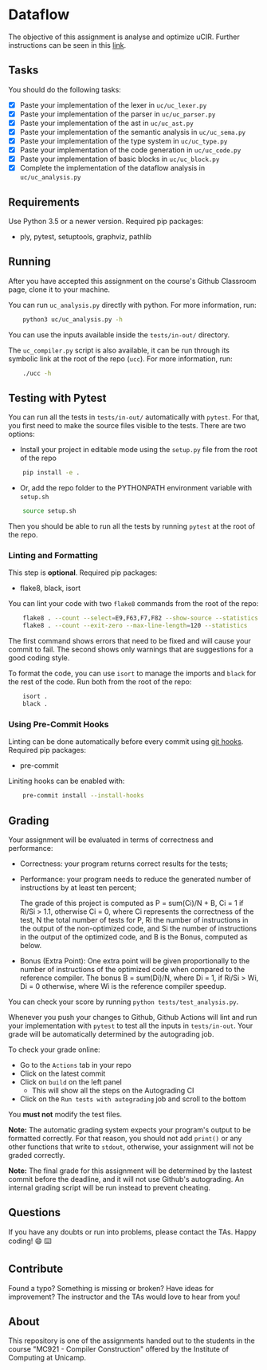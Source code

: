 # Dataflow

The objective of this assignment is analyse and optimize uCIR.
Further instructions can be seen in this
[link](https://github.com/MC921-1s21/notebooks-1s21/blob/master/P6-Dataflow.ipynb).

## Tasks

You should do the following tasks:

- [X] Paste your implementation of the lexer in `uc/uc_lexer.py`
- [X] Paste your implementation of the parser in `uc/uc_parser.py`
- [X] Paste your implementation of the ast in `uc/uc_ast.py`
- [X] Paste your implementation of the semantic analysis in `uc/uc_sema.py`
- [X] Paste your implementation of the type system in `uc/uc_type.py`
- [X] Paste your implementation of the code generation in `uc/uc_code.py`
- [X] Paste your implementation of basic blocks in `uc/uc_block.py`
- [X] Complete the implementation of the dataflow analysis in `uc/uc_analysis.py`

## Requirements

Use Python 3.5 or a newer version.
Required pip packages:
- ply, pytest, setuptools, graphviz, pathlib

## Running

After you have accepted this assignment on the course's Github Classroom page,
clone it to your machine.

You can run `uc_analysis.py` directly with python. For more information, run:
```sh
    python3 uc/uc_analysis.py -h
```
You can use the inputs available inside
the `tests/in-out/` directory.

The `uc_compiler.py` script is also available, it can be run through its
symbolic link at the root of the repo (`ucc`). For more information, run:
```sh
    ./ucc -h
```

## Testing with Pytest

You can run all the tests in `tests/in-out/` automatically with `pytest`. For
that, you first need to make the source files visible to the tests. There are
two options:
- Install your project in editable mode using the `setup.py` file from the root
  of the repo
```sh
    pip install -e .
```
- Or, add the repo folder to the PYTHONPATH environment variable with `setup.sh`
```sh
    source setup.sh
```

Then you should be able to run all the tests by running `pytest` at the root
of the repo.

### Linting and Formatting

This step is **optional**. Required pip packages:
- flake8, black, isort

You can lint your code with two `flake8` commands from the root of the repo:
```sh
    flake8 . --count --select=E9,F63,F7,F82 --show-source --statistics
    flake8 . --count --exit-zero --max-line-length=120 --statistics
```

The first command shows errors that need to be fixed and will cause your
commit to fail. The second shows only warnings that are suggestions for
a good coding style.

To format the code, you can use `isort` to manage the imports and `black`
for the rest of the code. Run both from the root of the repo:
```sh
    isort .
    black .
```

### Using Pre-Commit Hooks

Linting can be done automatically before every commit using
[git hooks](https://git-scm.com/book/en/v2/Customizing-Git-Git-Hooks).
Required pip packages:
- pre-commit

Liniting hooks can be enabled with:
```sh
    pre-commit install --install-hooks
```

## Grading

Your assignment will be evaluated in terms of correctness and performance:

- Correctness: your program returns correct results for the tests;
- Performance: your program needs to reduce the generated number of instructions by at least ten percent;

  The grade of this project is computed as P = sum(Ci)/N + B,
  Ci = 1 if Ri/Si > 1.1, otherwise Ci = 0,
  where Ci represents the correctness of the test, N the total number of tests for P,
  Ri the number of instructions in the output of the non-optimized code,
  and Si the number of instructions in the output of the optimized code,
  and B is the Bonus, computed as below.

- Bonus (Extra Point): One extra point will be given proportionally to the
  number of instructions of the optimized code when compared to the reference compiler.
  The bonus B = sum(Di)/N, where Di = 1, if Ri/Si > Wi, Di = 0 otherwise,
  where Wi is the reference compiler speedup.

You can check your score by running `python tests/test_analysis.py`.

Whenever you push your changes to Github, Github Actions will lint and run your
implementation with `pytest` to test all the inputs in `tests/in-out`.
Your grade will be automatically determined by the autograding job.

To check your grade online:
- Go to the `Actions` tab in your repo
- Click on the latest commit
- Click on `build` on the left panel
    - This will show all the steps on the Autograding CI
- Click on the `Run tests with autograding` job and scroll to the bottom

You **must not** modify the test files.

**Note:** The automatic grading system expects your program's output to be
formatted correctly. For that reason, you should not add `print()` or any other
functions that write to `stdout`, otherwise, your assignment will not be graded
correctly.

**Note:** The final grade for this assignment will be determined by the lastest
commit before the deadline, and it will not use Github's autograding.
An internal grading script will be run instead to prevent cheating.

## Questions

If you have any doubts or run into problems, please contact the TAs.
Happy coding! :smile: :keyboard:

## Contribute

Found a typo? Something is missing or broken? Have ideas for improvement? The
instructor and the TAs would love to hear from you!

## About

This repository is one of the assignments handed out to the students in the course
"MC921 - Compiler Construction" offered by the Institute of
Computing at Unicamp.
